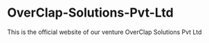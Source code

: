 # OverClap-Solutions-Pvt-Ltd
This is the official website of our venture OverClap Solutions Pvt Ltd
